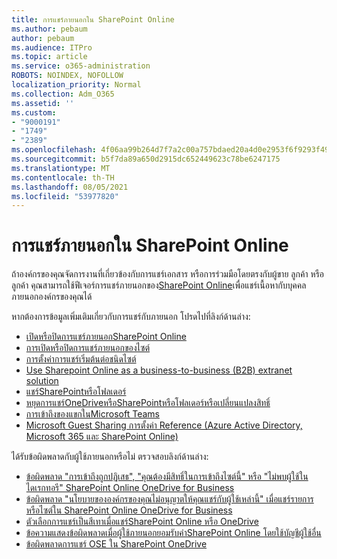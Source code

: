 ```yaml
---
title: การแชร์ภายนอกใน SharePoint Online
ms.author: pebaum
author: pebaum
ms.audience: ITPro
ms.topic: article
ms.service: o365-administration
ROBOTS: NOINDEX, NOFOLLOW
localization_priority: Normal
ms.collection: Adm_O365
ms.assetid: ''
ms.custom:
- "9000191"
- "1749"
- "2389"
ms.openlocfilehash: 4f06aa99b264d7f7a2c00a757bdaed20a4d0e2953f6f9293f4987ae448fb17bb
ms.sourcegitcommit: b5f7da89a650d2915dc652449623c78be6247175
ms.translationtype: MT
ms.contentlocale: th-TH
ms.lasthandoff: 08/05/2021
ms.locfileid: "53977820"
---
```

# <a name="external-sharing-in-sharepoint-online"></a>การแชร์ภายนอกใน SharePoint Online

ถ้าองค์กรของคุณจัดการงานที่เกี่ยวข้องกับการแชร์เอกสาร หรือการร่วมมือโดยตรงกับผู้ขาย ลูกค้า หรือลูกค้า คุณสามารถใช้ฟีเจอร์การแชร์ภายนอกของ[SharePoint Online](https://docs.microsoft.com/sharepoint/external-sharing-overview)เพื่อแชร์เนื้อหากับบุคคลภายนอกองค์กรของคุณได้

หากต้องการข้อมูลเพิ่มเติมเกี่ยวกับการแชร์กับภายนอก โปรดไปที่ลิงก์ด้านล่าง:

- [เปิดหรือปิดการแชร์ภายนอกSharePoint Online](https://docs.microsoft.com/sharepoint/turn-external-sharing-on-or-off)
- [การเปิดหรือปิดการแชร์ภายนอกของไซต์](https://docs.microsoft.com/sharepoint/change-external-sharing-site)
- [การตั้งค่าการแชร์เริ่มต้นต่อชนิดไซต์](https://docs.microsoft.com/Office365/Enterprise/microsoft-365-guest-settings#sharepoint-site-level)
- [Use Sharepoint Online as a business-to-business (B2B) extranet solution](https://docs.microsoft.com/sharepoint/create-b2b-extranet)
- [แชร์SharePointหรือโฟลเดอร์](https://support.office.com/article/share-sharepoint-files-or-folders-1fe37332-0f9a-4719-970e-d2578da4941c)
- [หยุดการแชร์OneDriveหรือSharePointหรือโฟลเดอร์หรือเปลี่ยนแปลงสิทธิ์](https://support.office.com/article/stop-sharing-onedrive-or-sharepoint-files-or-folders-or-change-permissions-0a36470f-d7fe-40a0-bd74-0ac6c1e13323)
- [การเข้าถึงของแขกในMicrosoft Teams](https://docs.microsoft.com/MicrosoftTeams/guest-access)
- [Microsoft Guest Sharing การตั้งค่า Reference (Azure Active Directory, Microsoft 365 และ SharePoint Online)](https://docs.microsoft.com/Office365/Enterprise/microsoft-365-guest-settings)

ได้รับข้อผิดพลาดกับผู้ใช้ภายนอกหรือไม่ ตรวจสอบลิงก์ด้านล่าง:

- [ข้อผิดพลาด "การเข้าถึงถูกปฏิเสธ", "คุณต้องมีสิทธิ์ในการเข้าถึงไซต์นี้" หรือ "ไม่พบผู้ใช้ในไดเรกทอรี" SharePoint Online OneDrive for Business](https://docs.microsoft.com/sharepoint/support/administration/access-denied-or-need-permission-error-sharepoint-online-or-onedrive-for-business)
- [ข้อผิดพลาด "นโยบายขององค์กรของคุณไม่อนุญาตให้คุณแชร์กับผู้ใช้เหล่านี้" เมื่อแชร์รายการหรือไซต์ใน SharePoint Online OneDrive for Business](https://docs.microsoft.com/sharepoint/support/administration/organization-policies-do-not-allow-you-to-share-with-users-error)
- [ตัวเลือกการแชร์เป็นสีเทาเมื่อแชร์SharePoint Online หรือ OneDrive](https://docs.microsoft.com/sharepoint/support/administration/sharing-options-grayed-out-when-sharing-from-sharepoint-online-or-onedrive)
- [ข้อความแสดงข้อผิดพลาดเมื่อผู้ใช้ภายนอกยอมรับคําSharePoint Online โดยใช้บัญชีผู้ใช้อื่น](https://docs.microsoft.com/sharepoint/support/sharing-and-permissions/error-when-external-user-accepts-an-invitation-by-using-another-account)
- [ข้อผิดพลาดการแชร์ OSE ใน SharePoint OneDrive](https://docs.microsoft.com/sharepoint/sharepoint-onedrive-error-message)


